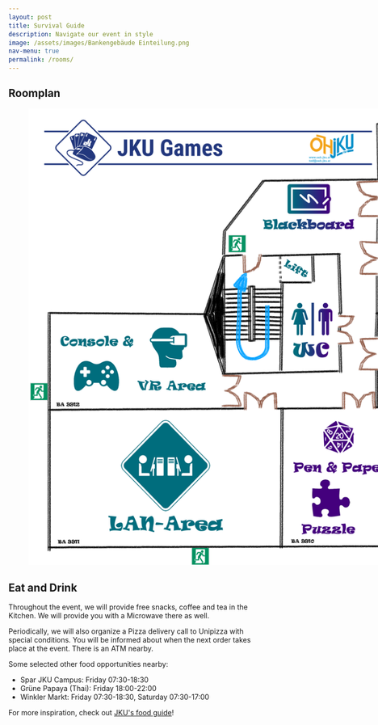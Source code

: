 ```yaml
---
layout: post
title: Survival Guide
description: Navigate our event in style
image: /assets/images/Bankengebäude Einteilung.png
nav-menu: true
permalink: /rooms/
---
```


## Roomplan

<figure>
   <a href="/assets/images/Bankengebäude Einteilung weiß.png">
   <img src="/assets/images/Bankengebäude Einteilung weiß.png" style="max-width: 1000px;"
      alt="Roomplan" />
   </a>
   <figcaption></figcaption>
</figure>

## Eat and Drink

Throughout the event, we will provide free snacks, coffee and tea in the Kitchen.
We will provide you with a Microwave there as well.

Periodically, we will also organize a Pizza delivery call to Unipizza with special conditions.
You will be informed about when the next order takes place at the event.
There is an ATM nearby.

Some selected other food opportunities nearby:
* Spar JKU Campus: Friday 07:30-18:30
* Grüne Papaya (Thai): Friday 18:00-22:00
* Winkler Markt: Friday 07:30-18:30, Saturday 07:30-17:00

For more inspiration, check out [JKU's food guide](https://www.jku.at/en/campus/recreation/food-drink/)!
